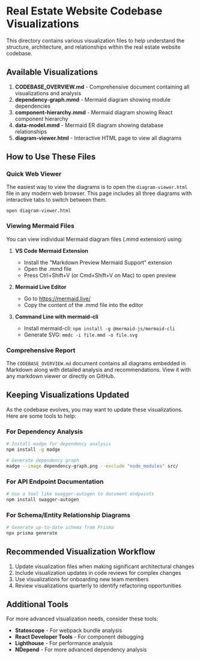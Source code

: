 # Real Estate Website Codebase Visualizations

This directory contains various visualization files to help understand the structure, architecture, and relationships within the real estate website codebase.

## Available Visualizations

1. **CODEBASE_OVERVIEW.md** - Comprehensive document containing all visualizations and analysis
2. **dependency-graph.mmd** - Mermaid diagram showing module dependencies
3. **component-hierarchy.mmd** - Mermaid diagram showing React component hierarchy
4. **data-model.mmd** - Mermaid ER diagram showing database relationships
5. **diagram-viewer.html** - Interactive HTML page to view all diagrams

## How to Use These Files

### Quick Web Viewer

The easiest way to view the diagrams is to open the `diagram-viewer.html` file in any modern web browser. This page includes all three diagrams with interactive tabs to switch between them.

```
open diagram-viewer.html
```

### Viewing Mermaid Files

You can view individual Mermaid diagram files (.mmd extension) using:

1. **VS Code Mermaid Extension**
   - Install the "Markdown Preview Mermaid Support" extension
   - Open the .mmd file
   - Press Ctrl+Shift+V (or Cmd+Shift+V on Mac) to open preview

2. **Mermaid Live Editor**
   - Go to https://mermaid.live/
   - Copy the content of the .mmd file into the editor

3. **Command Line with mermaid-cli**
   - Install mermaid-cli: `npm install -g @mermaid-js/mermaid-cli`
   - Generate SVG: `mmdc -i file.mmd -o file.svg`

### Comprehensive Report

The `CODEBASE_OVERVIEW.md` document contains all diagrams embedded in Markdown along with detailed analysis and recommendations. View it with any markdown viewer or directly on GitHub.

## Keeping Visualizations Updated

As the codebase evolves, you may want to update these visualizations. Here are some tools to help:

### For Dependency Analysis
```bash
# Install madge for dependency analysis
npm install -g madge

# Generate dependency graph
madge --image dependency-graph.png --exclude "node_modules" src/
```

### For API Endpoint Documentation
```bash
# Use a tool like swagger-autogen to document endpoints
npm install swagger-autogen
```

### For Schema/Entity Relationship Diagrams
```bash
# Generate up-to-date schema from Prisma
npx prisma generate
```

## Recommended Visualization Workflow

1. Update visualization files when making significant architectural changes
2. Include visualization updates in code reviews for complex changes
3. Use visualizations for onboarding new team members
4. Review visualizations quarterly to identify refactoring opportunities

## Additional Tools

For more advanced visualization needs, consider these tools:

- **Statoscope** - For webpack bundle analysis
- **React Developer Tools** - For component debugging
- **Lighthouse** - For performance analysis
- **NDepend** - For more advanced dependency analysis 